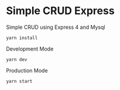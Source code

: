 # Simple CRUD Express
Simple CRUD using Express 4 and Mysql

`yarn install`

Development Mode

`yarn dev`

Production Mode

`yarn start`